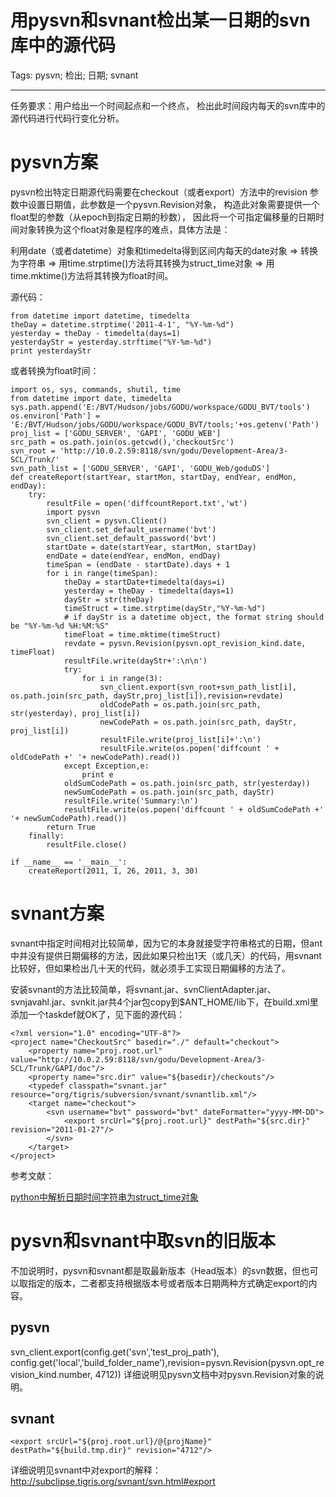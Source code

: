 # 用pysvn和svnant检出某一日期的svn库中的源代码
Tags: pysvn; 检出; 日期; svnant

------

任务要求：用户给出一个时间起点和一个终点，
检出此时间段内每天的svn库中的源代码进行代码行变化分析。

# pysvn方案
 
pysvn检出特定日期源代码需要在checkout（或者export）方法中的revision
参数中设置日期值，此参数是一个pysvn.Revision对象，
构造此对象需要提供一个float型的参数（从epoch到指定日期的秒数），
因此将一个可指定偏移量的日期时间对象转换为这个float对象是程序的难点，具体方法是：
 
利用date（或者datetime）对象和timedelta得到区间内每天的date对象
=> 转换为字符串
=> 用time.strptime()方法将其转换为struct_time对象
=> 用time.mktime()方法将其转换为float时间。
 
源代码：

    from datetime import datetime, timedelta 
    theDay = datetime.strptime('2011-4-1', "%Y-%m-%d") 
    yesterday = theDay - timedelta(days=1) 
    yesterdayStr = yesterday.strftime("%Y-%m-%d") 
    print yesterdayStr 

或者转换为float时间： 

    import os, sys, commands, shutil, time 
    from datetime import date, timedelta 
    sys.path.append('E:/BVT/Hudson/jobs/GODU/workspace/GODU_BVT/tools') 
    os.environ['Path'] = 'E:/BVT/Hudson/jobs/GODU/workspace/GODU_BVT/tools;'+os.getenv('Path') 
    proj_list = ['GODU_SERVER', 'GAPI', 'GODU_WEB'] 
    src_path = os.path.join(os.getcwd(),'checkoutSrc') 
    svn_root = 'http://10.0.2.59:8118/svn/godu/Development-Area/3-SCL/Trunk/' 
    svn_path_list = ['GODU_SERVER', 'GAPI', 'GODU_Web/goduDS'] 
    def createReport(startYear, startMon, startDay, endYear, endMon, endDay): 
        try: 
            resultFile = open('diffcountReport.txt','wt') 
            import pysvn 
            svn_client = pysvn.Client() 
            svn_client.set_default_username('bvt') 
            svn_client.set_default_password('bvt') 
            startDate = date(startYear, startMon, startDay) 
            endDate = date(endYear, endMon, endDay) 
            timeSpan = (endDate - startDate).days + 1 
            for i in range(timeSpan): 
                theDay = startDate+timedelta(days=i) 
                yesterday = theDay - timedelta(days=1) 
                dayStr = str(theDay) 
                timeStruct = time.strptime(dayStr,"%Y-%m-%d") 
                # if dayStr is a datetime object, the format string should be "%Y-%m-%d %H:%M:%S" 
                timeFloat = time.mktime(timeStruct) 
                revdate = pysvn.Revision(pysvn.opt_revision_kind.date, timeFloat) 
                resultFile.write(dayStr+':\n\n') 
                try: 
                    for i in range(3): 
                        svn_client.export(svn_root+svn_path_list[i], os.path.join(src_path, dayStr,proj_list[i]),revision=revdate) 
                        oldCodePath = os.path.join(src_path, str(yesterday), proj_list[i]) 
                        newCodePath = os.path.join(src_path, dayStr, proj_list[i]) 
                        resultFile.write(proj_list[i]+':\n') 
                        resultFile.write(os.popen('diffcount ' + oldCodePath +' '+ newCodePath).read()) 
                except Exception,e: 
                    print e 
                oldSumCodePath = os.path.join(src_path, str(yesterday)) 
                newSumCodePath = os.path.join(src_path, dayStr) 
                resultFile.write('Summary:\n') 
                resultFile.write(os.popen('diffcount ' + oldSumCodePath +' '+ newSumCodePath).read()) 
            return True 
        finally: 
            resultFile.close() 
     
    if __name__ == '__main__': 
        createReport(2011, 1, 26, 2011, 3, 30) 

# svnant方案 

svnant中指定时间相对比较简单，因为它的<svn>本身就接受字符串格式的日期，但ant中并没有提供日期偏移的方法，因此如果只检出1天（或几天）的代码，用svnant比较好，但如果检出几十天的代码，就必须手工实现日期偏移的方法了。

安装svnant的方法比较简单，将svnant.jar、svnClientAdapter.jar、svnjavahl.jar、svnkit.jar共4个jar包copy到$ANT_HOME/lib下，在build.xml里添加一个taskdef就OK了，见下面的源代码：

    <?xml version="1.0" encoding="UTF-8"?> 
    <project name="CheckoutSrc" basedir="./" default="checkout"> 
        <property name="proj.root.url" value="http://10.0.2.59:8118/svn/godu/Development-Area/3-SCL/Trunk/GAPI/doc"/> 
        <property name="src.dir" value="${basedir}/checkouts"/> 
        <typedef classpath="svnant.jar" resource="org/tigris/subversion/svnant/svnantlib.xml"/> 
        <target name="checkout"> 
            <svn username="bvt" password="bvt" dateFormatter="yyyy-MM-DD"> 
                <export srcUrl="${proj.root.url}" destPath="${src.dir}" revision="2011-01-27"/> 
            </svn> 
        </target> 
    </project>
 
参考文献：

[python中解析日期时间字符串为struct_time对象](http://blogold.chinaunix.net/u/25096/showart_1671401.html)

# pysvn和svnant中取svn的旧版本

不加说明时，pysvn和svnant都是取最新版本（Head版本）的svn数据，但也可以取指定的版本，二者都支持根据版本号或者版本日期两种方式确定export的内容。

## pysvn

svn_client.export(config.get('svn','test_proj_path'), config.get('local','build_folder_name'),revision=pysvn.Revision(pysvn.opt_revision_kind.number, 4712)) 
详细说明见pysvn文档中对pysvn.Revision对象的说明。 

## svnant

    <export srcUrl="${proj.root.url}/@{projName}" destPath="${build.tmp.dir}" revision="4712"/> 

详细说明见svnant中对export的解释：http://subclipse.tigris.org/svnant/svn.html#export
